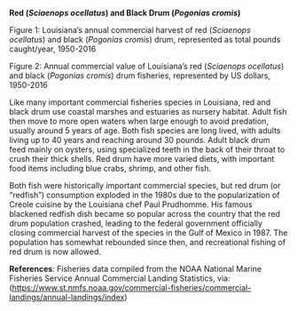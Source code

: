 **Red (*Sciaenops ocellatus*) and Black Drum (*Pogonias cromis*)**
 
Figure 1: Louisiana’s annual commercial harvest of red (*Sciaenops ocellatus*) and black (*Pogonias cromis*) drum, represented as total pounds caught/year, 1950-2016
 
Figure 2: Annual commercial value of Louisiana’s red (*Sciaenops ocellatus*) and black (*Pogonias cromis*) drum fisheries, represented by US dollars, 1950-2016
 
Like many important commercial fisheries species in Louisiana, red and black drum use coastal marshes and estuaries as nursery habitat. Adult fish then move to more open waters when large enough to avoid predation, usually around 5 years of age. Both fish species are long lived, with adults living up to 40 years and reaching around 30 pounds. Adult black drum feed mainly on oysters, using specialized teeth in the back of their throat to crush their thick shells. Red drum have more varied diets, with important food items including blue crabs, shrimp, and other fish.
 
Both fish were historically important commercial species, but red drum (or “redfish”) consumption exploded in the 1980s due to the popularization of Creole cuisine by the Louisiana chef Paul Prudhomme. His famous blackened redfish dish became so popular across the country that the red drum population crashed, leading to the federal government officially closing commercial harvest of the species in the Gulf of Mexico in 1987. The population has somewhat rebounded since then, and recreational fishing of red drum is now allowed.
 
**References**: Fisheries data compiled from the NOAA National Marine Fisheries Service Annual Commercial Landing Statistics, via: (https://www.st.nmfs.noaa.gov/commercial-fisheries/commercial-landings/annual-landings/index)
